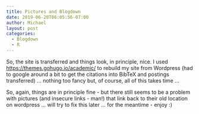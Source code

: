 ```yaml
---
title: Pictures and Blogdown
date: 2019-06-20T06:05:56-07:00
author: Michael
layout: post
categories:
  - Blogdown
  - R
---
```

So, the site is transferred and things look, in principle, nice. I used https://themes.gohugo.io/academic/ to rebuild my site from Wordpress (had to google around a bit to get the citations into BibTeX and postings transferred) ... nothing too fancy but, of course, all of this takes time ...

So, again, things are in principle fine - but there still seems to be a problem with pictures (and insecure links - man!) that link back to their old location on wordpress ... will try to fix this later ... for the meantime - enjoy :)